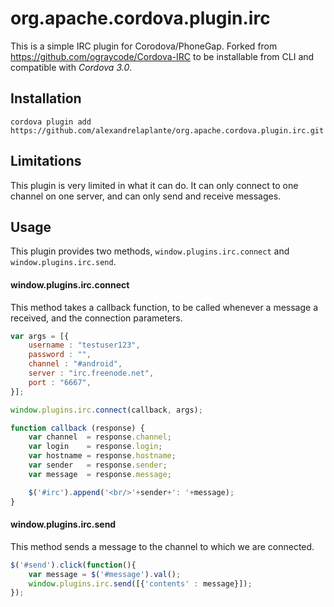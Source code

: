 org.apache.cordova.plugin.irc
===========
This is a simple IRC plugin for Corodova/PhoneGap. Forked from https://github.com/ograycode/Cordova-IRC to be installable from CLI and compatible with *Cordova 3.0*.

## Installation

    cordova plugin add https://github.com/alexandrelaplante/org.apache.cordova.plugin.irc.git

## Limitations

This plugin is very limited in what it can do. It can only connect to one channel on one server, and can only send and receive messages.

## Usage

This plugin provides two methods, `window.plugins.irc.connect` and `window.plugins.irc.send`.

#### window.plugins.irc.connect

This method takes a callback function, to be called whenever a message a received, and the connection parameters.

```javascript
var args = [{
    username : "testuser123",
    password : "",
    channel : "#android",
    server : "irc.freenode.net",
    port : "6667",
}];

window.plugins.irc.connect(callback, args);

function callback (response) {
    var channel  = response.channel;
    var login    = response.login;
    var hostname = response.hostname;
    var sender   = response.sender;
    var message  = response.message;

    $('#irc').append('<br/>'+sender+': '+message);
}
```


#### window.plugins.irc.send

This method sends a message to the channel to which we are connected.
```javascript
$('#send').click(function(){
    var message = $('#message').val();
    window.plugins.irc.send([{'contents' : message}]);
});
```